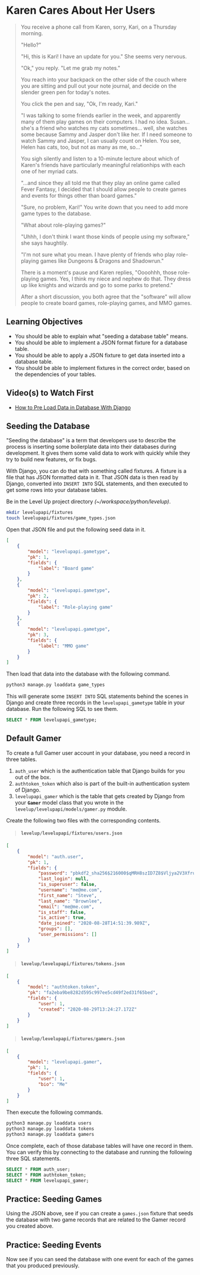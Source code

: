# Karen Cares About Her Users

> You receive a phone call from Karen, sorry, Kari, on a Thursday morning.
>
> "Hello?"
>
> "Hi, this is Kari! I have an update for you." She seems very nervous.
>
> "Ok," you reply. "Let me grab my notes."
>
> You reach into your backpack on the other side of the couch where you are sitting and pull out your note journal, and decide on the slender green pen for today's notes.
>
> You click the pen and say, "Ok, I'm ready, Kari."
>
> "I was talking to some friends earlier in the week, and apparently many of them play games on their computers. I had no idea. Susan... she's a friend who watches my cats sometimes... well, she watches some because Sammy and Jasper don't like her. If I need someone to watch Sammy and Jasper, I can usually count on Helen. You see, Helen has cats, too, but not as many as me, so..."
>
> You sigh silently and listen to a 10-minute lecture about which of Karen's friends have particularly meaningful relationhips with each one of her myriad cats.
>
> "...and since they all told me that they play an online game called Fever Fantasy, I decided that I should allow people to create games and events for things other than board games."
>
> "Sure, no problem, Kari!" You write down that you need to add more game types to the database.
>
> "What about role-playing games?"
>
> "Uhhh, I don't think I want those kinds of people using my software," she says haughtily.
>
> "I'm not sure what you mean. I have plenty of friends who play role-playing games like Dungeons & Dragons and Shadowrun."
>
> There is a moment's pause and Karen replies, "Oooohhh, those role-playing games. Yes, I think my niece and nephew do that. They dress up like knights and wizards and go to some parks to pretend."
>
> After a short discussion, you both agree that the "software" will allow people to create board games, role-playing games, and MMO games.

## Learning Objectives

* You should be able to explain what "seeding a database table" means.
* You should be able to implement a JSON format fixture for a database table.
* You should be able to apply a JSON fixture to get data inserted into a database table.
* You should be able to implement fixtures in the correct order, based on the dependencies of your tables.

## Video(s) to Watch First

* [How to Pre Load Data in Database With Django](https://www.youtube.com/watch?v=1_MROM737FI)

## Seeding the Database

"Seeding the database" is a term that developers use to describe the process is inserting some boilerplate data into their databases during development. It gives them some valid data to work with quickly while they try to build new features, or fix bugs.

With Django, you can do that with something called fixtures. A fixture is a file that has JSON formatted data in it. That JSON data is then read by Django, converted into `INSERT INTO` SQL statements, and then executed to get some rows into your database tables.


Be in the Level Up project directory _(~/workspace/python/levelup)_.

```sh
mkdir levelupapi/fixtures
touch levelupapi/fixtures/game_types.json
```

Open that JSON file and put the following seed data in it.

```json
[
    {
        "model": "levelupapi.gametype",
        "pk": 1,
        "fields": {
            "label": "Board game"
        }
    },
    {
        "model": "levelupapi.gametype",
        "pk": 2,
        "fields": {
            "label": "Role-playing game"
        }
    },
    {
        "model": "levelupapi.gametype",
        "pk": 3,
        "fields": {
            "label": "MMO game"
        }
    }
]
```

Then load that data into the database with the following command.

```sh
python3 manage.py loaddata game_types
```

This will generate some `INSERT INTO` SQL statements behind the scenes in Django and create three records in the `levelupapi_gametype` table in your database. Run the following SQL to see them.

```sql
SELECT * FROM levelupapi_gametype;
```

## Default Gamer

To create a full Gamer user account in your database, you need a record in three tables.

1. `auth_user` which is the authentication table that Django builds for you out of the box.
1. `authtoken_token` which also is part of the built-in authentication system of Django.
1. `levelupapi_gamer` which is the table that gets created by Django from your **`Gamer`** model class that you wrote in the `levelup/levelupapi/models/gamer.py` module.

Create the following two files with the corresponding contents.

> #### `levelup/levelupapi/fixtures/users.json`

```json
[
    {
        "model": "auth.user",
        "pk": 1,
        "fields": {
            "password": "pbkdf2_sha256$216000$qMRH8szID7Z8$Vljya2V3XfruOHuvx1hGz9ZyKg4bxbw7rc2WO0gTR7I=",
            "last_login": null,
            "is_superuser": false,
            "username": "me@me.com",
            "first_name": "Steve",
            "last_name": "Brownlee",
            "email": "me@me.com",
            "is_staff": false,
            "is_active": true,
            "date_joined": "2020-08-28T14:51:39.989Z",
            "groups": [],
            "user_permissions": []
        }
    }
]
```

> #### `levelup/levelupapi/fixtures/tokens.json`

```json
[
    {
        "model": "authtoken.token",
        "pk": "fa2eba9be8282d595c997ee5cd49f2ed31f65bed",
        "fields": {
            "user": 1,
            "created": "2020-08-29T13:24:27.172Z"
        }
    }
]
```


> #### `levelup/levelupapi/fixtures/gamers.json`

```json
[
    {
        "model": "levelupapi.gamer",
        "pk": 1,
        "fields": {
            "user": 1,
            "bio": "Me"
        }
    }
]
```

Then execute the following commands.

```sh
python3 manage.py loaddata users
python3 manage.py loaddata tokens
python3 manage.py loaddata gamers
```

Once complete, each of those database tables will have one record in them. You can verify this by connecting to the database and running the following three SQL statements.

```sql
SELECT * FROM auth_user;
SELECT * FROM authtoken_token;
SELECT * FROM levelupapi_gamer;
```

## Practice: Seeding Games

Using the JSON above, see if you can create a `games.json` fixture that seeds the database with two game records that are related to the Gamer record you created above.

## Practice: Seeding Events

Now see if you can seed the database with one event for each of the games that you produced previously.
